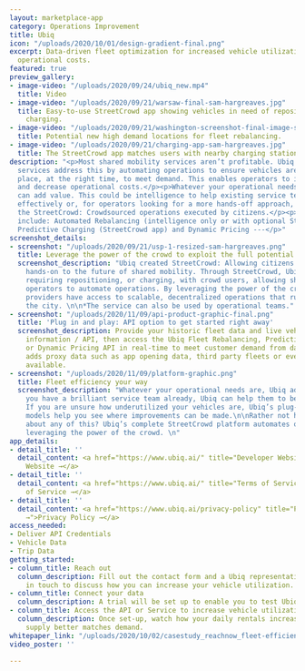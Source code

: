 ```yaml
---
layout: marketplace-app
category: Operations Improvement
title: Ubiq
icon: "/uploads/2020/10/01/design-gradient-final.png"
excerpt: Data-driven fleet optimization for increased vehicle utilization and reduced
  operational costs.
featured: true
preview_gallery:
- image-video: "/uploads/2020/09/24/ubiq_new.mp4"
  title: Video
- image-video: "/uploads/2020/09/21/warsaw-final-sam-hargreaves.jpg"
  title: Easy-to-use StreetCrowd app showing vehicles in need of repositioning or
    charging.
- image-video: "/uploads/2020/09/21/washington-screenshot-final-image-sam-hargreaves.jpg"
  title: Potential new high demand locations for fleet rebalancing.
- image-video: "/uploads/2020/09/21/charging-app-sam-hargreaves.jpg"
  title: The StreetCrowd app matches users with nearby charging stations.
description: "<p>Most shared mobility services aren’t profitable. Ubiq's data-driven
  services address this by automating operations to ensure vehicles are in the right
  place, at the right time, to meet demand. This enables operators to increase revenues
  and decrease operational costs.</p><p>Whatever your operational needs are, Ubiq
  can add value. This could be intelligence to help existing service teams work more
  effectively or, for operators looking for a more hands-off approach, Ubiq has established
  the StreetCrowd: Crowdsourced operations executed by citizens.</p><p>--- Solutions
  include: Automated Rebalancing (intelligence only or with optional StreetCrowd app),
  Predictive Charging (StreetCrowd app) and Dynamic Pricing ---</p>"
screenshot_details:
- screenshot: "/uploads/2020/09/21/usp-1-resized-sam-hargreaves.png"
  title: Leverage the power of the crowd to exploit the full potential of your fleet
  screenshot_description: "Ubiq created StreetCrowd: Allowing citizens to contribute
    hands-on to the future of shared mobility. Through StreetCrowd, Ubiq matches vehicles
    requiring repositioning, or charging, with crowd users, allowing shared mobility
    operators to automate operations. By leveraging the power of the crowd,  mobility
    providers have access to scalable, decentralized operations that run 24/7, across
    the city. \n\n*The service can also be used by operational teams."
- screenshot: "/uploads/2020/11/09/api-product-graphic-final.png"
  title: 'Plug in and play: API option to get started right away'
  screenshot_description: Provide your historic fleet data and live vehicle availability
    information / API, then access the Ubiq Fleet Rebalancing, Predictive Charging
    or Dynamic Pricing API in real-time to meet customer demand from day one. Ubiq
    adds proxy data such as app opening data, third party fleets or event data where
    available.
- screenshot: "/uploads/2020/11/09/platform-graphic.png"
  title: Fleet efficiency your way
  screenshot_description: "Whatever your operational needs are, Ubiq adds value.\n\nIf
    you have a brilliant service team already, Ubiq can help them to be more efficient.
    If you are unsure how underutilized your vehicles are, Ubiq’s plug-in forecasting
    models help you see where improvements can be made.\n\nRather not have to worry
    about any of this? Ubiq’s complete StreetCrowd platform automates operations by
    leveraging the power of the crowd. \n"
app_details:
- detail_title: ''
  detail_content: <a href="https://www.ubiq.ai/" title="Developer Website →">Developer
    Website →</a>
- detail_title: ''
  detail_content: <a href="https://www.ubiq.ai/" title="Terms of Service →">Terms
    of Service →</a>
- detail_title: ''
  detail_content: <a href="https://www.ubiq.ai/privacy-policy" title="Privacy Policy
    →">Privacy Policy →</a>
access_needed:
- Deliver API Credentials
- Vehicle Data
- Trip Data
getting_started:
- column_title: Reach out
  column_description: Fill out the contact form and a Ubiq representative will be
    in touch to discuss how you can increase your vehicle utilization.
- column_title: Connect your data
  column_description: A trial will be set up to enable you to test Ubiq’s services.
- column_title: Access the API or Service to increase vehicle utilization
  column_description: Once set-up, watch how your daily rentals increase as vehicle
    supply better matches demand.
whitepaper_link: "/uploads/2020/10/02/casestudy_reachnow_fleet-efficiency-streetcrowd-_v1-1-5-pages-deleted.pdf"
video_poster: ''

---
```

